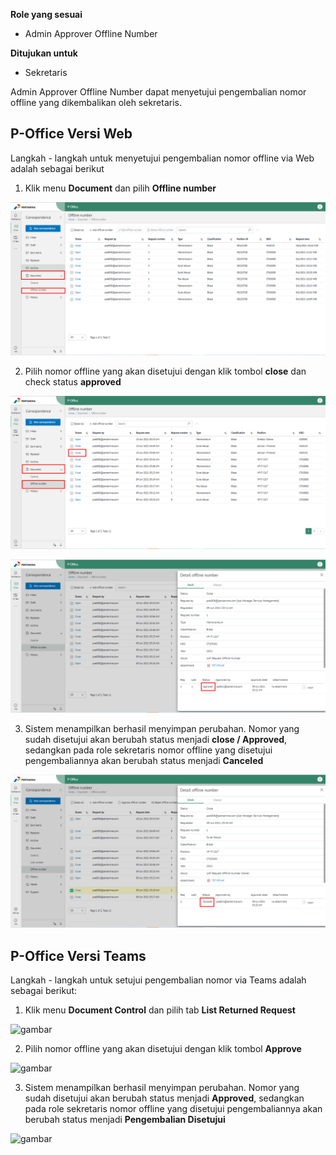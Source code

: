 **Role yang sesuai**

- Admin Approver Offline Number

**Ditujukan untuk**

- Sekretaris

Admin Approver Offline Number dapat menyetujui pengembalian nomor offline yang dikembalikan oleh sekretaris. 

## **P-Office Versi Web**

Langkah - langkah untuk menyetujui pengembalian nomor offline via Web adalah sebagai berikut

1. Klik menu **Document** dan pilih **Offline number**

![gambar](DocumentControl/DC_Web/02MM38.png)

2. Pilih nomor offline yang akan disetujui dengan klik tombol **close** dan check status **approved**

![gambar](DocumentControl/DC_Web/02MM39.png)

![gambar](DocumentControl/DC_Web/02MM392.png)

3. Sistem menampilkan berhasil menyimpan perubahan. Nomor yang sudah disetujui akan berubah status menjadi **close / Approved**, sedangkan pada role sekretaris nomor offline yang disetujui pengembaliannya akan berubah status menjadi **Canceled**

![gambar](DocumentControl/DC_Web/02MM40.png)


## **P-Office Versi Teams**

Langkah - langkah untuk setujui pengembalian nomor via Teams adalah sebagai berikut:

1. Klik menu **Document Control** dan pilih tab **List Returned Request**

![gambar](DocumentControl/DC_Teams/DC40.png)

2. Pilih nomor offline yang akan disetujui dengan klik tombol **Approve**

![gambar](DocumentControl/DC_Teams/DC41.png)

3. Sistem menampilkan berhasil menyimpan perubahan. Nomor yang sudah disetujui akan berubah status menjadi **Approved**, sedangkan pada role sekretaris nomor offline yang disetujui pengembaliannya akan berubah status menjadi **Pengembalian Disetujui**

![gambar](DocumentControl/DC_Teams/DC42.png)